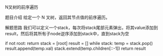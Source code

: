 N叉树的前序遍历

题目介绍
给定一个 N 叉树，返回其节点值的前序遍历。

解题思路
我们可以定义一个stack，每次将stack尾部元素弹出，将其value添加到result，然后将其所有子node逆序添加到stack中，直到stack为空

if not root:
	return
stack = [root]
result = []
while stack:
	temp = stack.pop()
	result.append(temp.val)
	stack.extend(temp.children[::-1])
return result
